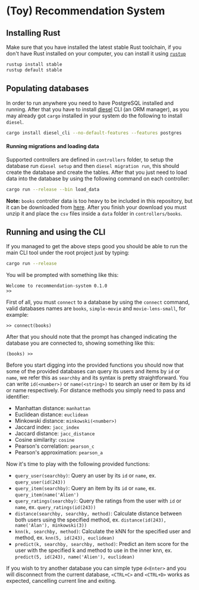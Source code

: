# (Toy) Recommendation System

## Installing Rust 
Make sure that you have installed the latest stable Rust toolchain, if you
don't have Rust installed on your computer, you can install it using [`rustup`](https://rustup.rs/)

```bash
rustup install stable
rustup default stable
```
## Populating databases
In order to run anywhere you need to have PostgreSQL installed and running. After
that you have to install [diesel](http://diesel.rs/) CLI (an ORM manager), as you 
may already got `cargo` installed in your system do the following to install `diesel`.

```bash
cargo install diesel_cli --no-default-features --features postgres
```

#### Running migrations and loading data
Supported controllers are defined in `controllers` folder, to setup the database 
run `diesel setup` and then `diesel migration run`, this should create the database 
and create the tables. After that you just need to load data into the database by using 
the following command on each controller:

```bash
cargo run --release --bin load_data
```

**Note:** `books` controller data is too heavy to be included in this repository, but 
it can be downloaded from [here](http://guidetodatamining.com/assets/data/BX-Dump.zip).
After you finish your download you must unzip it and place the `csv` files inside a `data`
folder in `controllers/books`.


## Running and using the CLI
If you managed to get the above steps good you should be able to run the main CLI
tool under the root project just by typing:

```bash
cargo run --release
```

You will be prompted with something like this:

```
Welcome to recommendation-system 0.1.0
>> 
```

First of all, you must `connect` to a database by using the `connect` command, valid
databases names are `books`, `simple-movie` and `movie-lens-small`, for example:

```
>> connect(books)
```

After that you should note that the prompt has changed indicating the database you are
connected to, showing something like this:

```
(books) >>
```

Before you start digging into the provided functions you should now that some of the provided databases can query its users and items by `id` or `name`, we refer this as `searchby` and its syntax is pretty straightforward. You can write `id(<number>)` or `name(<string>)` to search an user or item by its id or name respectively. For distance methods you simply need to pass and identifier:

- Manhattan distance: `manhattan`
- Euclidean distance: `euclidean`
- Minkowski distance: `minkowski(<number>)`
- Jaccard index: `jacc_index`
- Jaccard distance: `jacc_distance`
- Cosine similarity: `cosine`
- Pearson's correlation: `pearson_c`
- Pearson's approximation: `pearson_a`

Now it's time to play with the following provided functions:
- `query_user(searchby)`: Query an user by its `id` or `name`, ex. `query_user(id(243))`
- `query_item(searchby)`: Query an item by its `id` or `name`, ex. `query_item(name('Alien')`
- `query_ratings(searchby)`: Query the ratings from the user with `id` or `name`, ex. `query_ratings(id(243))`
- `distance(searchby, searchby, method)`: Calculate distance between both users using the specified method, ex. `distance(id(243), name('Alan'), minkowski(3))`
- `knn(k, searchby, method)`: Calculate the kNN for the specified user and method, ex. `knn(5, id(243), euclidean)`
- `predict(k, searchby, searchby, method)`: Predict an item score for the user with the specified k and method to use in the inner knn, ex. `predict(5, id(243), name('Alien'), euclidean)`

If you wish to try another database you can simple type `d<Enter>` and you will disconnect from the current database, `<CTRL+C>` and `<CTRL+D>` works as expected, cancelling current line and exiting.